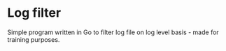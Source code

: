 # Log filter

Simple program written in Go to filter log file on log level basis - made for training purposes.


